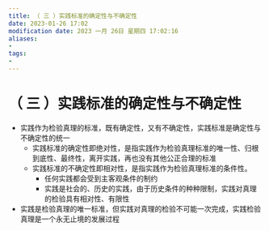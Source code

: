 ```yaml
---
title: （ 三 ）实践标准的确定性与不确定性
date: 2023-01-26 17:02
modification date: 2023 一月 26日 星期四 17:02:16
aliases: 
- 
tags: 
- 
---
```


# （ 三 ）实践标准的确定性与不确定性

- 实践作为检验真理的标准，既有确定性，又有不确定性，实践标准是确定性与不确定性的统一
	- 实践标准的确定性即绝对性，是指实践作为检验真理标准的唯一性、归根到底性、最终性，离开实践，再也没有其他公正合理的标准
	- 实践标准的不确定性即相对性，是指实践作为检验真理标准的条件性。
		- 任何实践都会受到主客观条件的制约
		- 实践是社会的、历史的实践，由于历史条件的种种限制，实践对真理的检验具有相对性、有限性
- 实践是检验真理的唯一标准，但实践对真理的检验不可能一次完成，实践检验真理是一个永无止境的发展过程